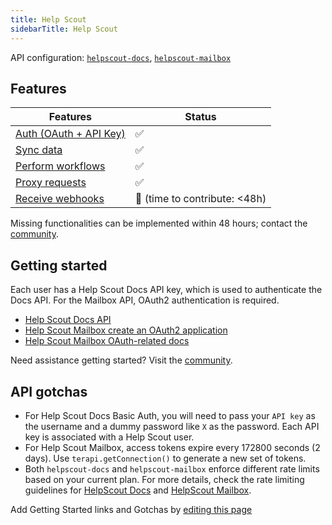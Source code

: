 ```yaml
---
title: Help Scout
sidebarTitle: Help Scout
---
```


API configuration: [`helpscout-docs`](https://terapi.dev/providers.yaml), [`helpscout-mailbox`](https://terapi.dev/providers.yaml)

## Features

| Features | Status |
| - | - |
| [Auth (OAuth + API Key)](/integrate/guides/authorize-an-api) | ✅ |
| [Sync data](https://terapi.gitbook.io/terapi-api-explorer/integrate/guides/sync-data-from-an-api) | ✅ |
| [Perform workflows](https://terapi.gitbook.io/terapi-api-explorer/integrate/guides/perform-workflows-with-an-api) | ✅ |
| [Proxy requests](https://terapi.gitbook.io/terapi-api-explorer/integrate/guides/proxy-requests-to-an-api) | ✅ |
| [Receive webhooks](https://terapi.gitbook.io/terapi-api-explorer/integrate/guides/receive-webhooks-from-an-api) | 🚫 (time to contribute: &lt;48h) |

Missing functionalities can be implemented within 48 hours; contact the [community](https://terapi.dev/slack).

## Getting started

Each user has a Help Scout Docs API key, which is used to authenticate the Docs API. For the Mailbox API, OAuth2 authentication is required.

-   [Help Scout Docs API](https://developer.helpscout.com/docs-api/)
-   [Help Scout Mailbox create an OAuth2 application](https://developer.helpscout.com/mailbox-api/overview/authentication/#oauth2-application)
-   [Help Scout Mailbox OAuth-related docs](https://developer.helpscout.com/mailbox-api/overview/authentication/)

Need assistance getting started? Visit the [community](https://terapi.dev/slack).

## API gotchas

- For Help Scout Docs Basic Auth, you will need to pass your `API key` as the username and a dummy password like `X` as the password. Each API key is associated with a Help Scout user.
- For Help Scout Mailbox, access tokens expire every 172800 seconds (2 days). Use `terapi.getConnection()` to generate a new set of tokens.
- Both `helpscout-docs` and `helpscout-mailbox` enforce different rate limits based on your current plan. For more details, check the rate limiting guidelines for [HelpScout Docs](https://developer.helpscout.com/docs-api/#rate-limiting) and [HelpScout Mailbox](https://developer.helpscout.com/mailbox-api/overview/rate-limiting/).

Add Getting Started links and Gotchas by [editing this page]()

